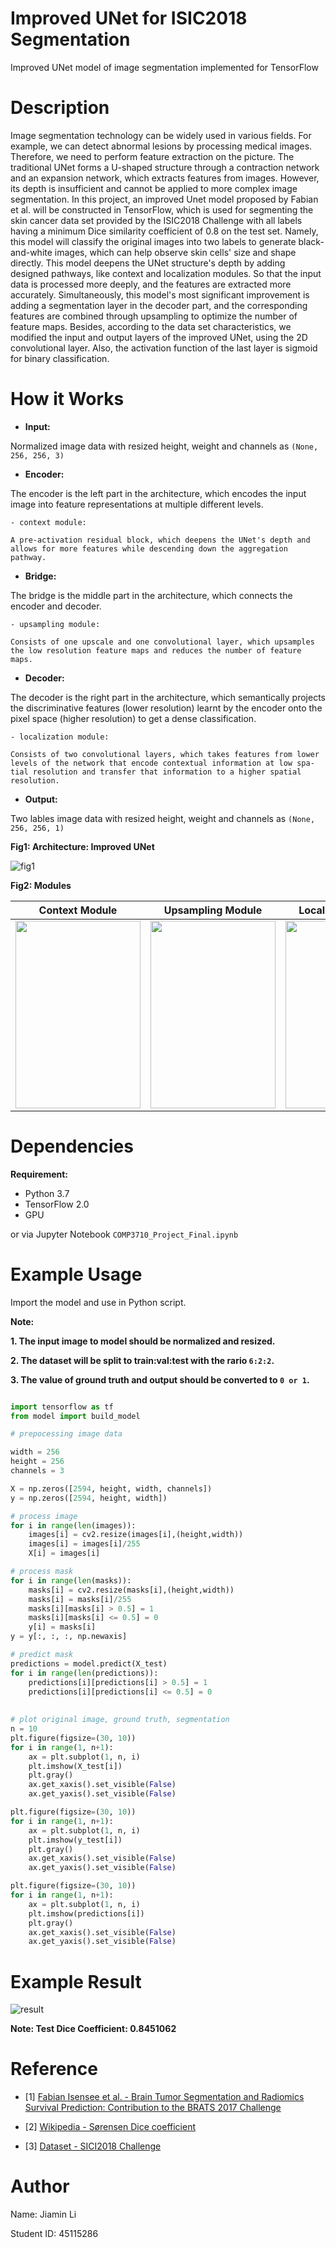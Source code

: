 # Improved UNet for ISIC2018 Segmentation

Improved UNet model of image segmentation implemented for TensorFlow

# Description

Image segmentation technology can be widely used in various fields. For example, we can detect abnormal lesions by processing medical images. Therefore, we need to perform feature extraction on the picture. The traditional UNet forms a U-shaped structure through a contraction network and an expansion network, which extracts features from images. However, its depth is insufficient and cannot be applied to more complex image segmentation. In this project, an improved Unet model proposed by Fabian et al. will be constructed in TensorFlow, which is used for segmenting the skin cancer data set provided by the ISIC2018 Challenge with all labels having a minimum Dice similarity coefficient of 0.8 on the test set. Namely, this model will classify the original images into two labels to generate black-and-white images, which can help observe skin cells' size and shape directly. This model deepens the UNet structure's depth by adding designed pathways, like context and localization modules. So that the input data is processed more deeply, and the features are extracted more accurately. Simultaneously, this model's most significant improvement is adding a segmentation layer in the decoder part, and the corresponding features are combined through upsampling to optimize the number of feature maps. Besides, according to the data set characteristics, we modified the input and output layers of the improved UNet, using the 2D convolutional layer. Also, the activation function of the last layer is sigmoid for binary classification.


# How it Works

- __Input:__

Normalized image data with resized height, weight and channels as `(None, 256, 256, 3)`

- __Encoder:__

The encoder is the left part in the architecture, which encodes the input image into feature representations at multiple different levels.

    - context module: 
    
    A pre-activation residual block, which deepens the UNet's depth and allows for more features while descending down the aggregation pathway.
    
- __Bridge:__

The bridge is the middle part in the architecture, which connects the encoder and decoder.

    - upsampling module:
    
    Consists of one upscale and one convolutional layer, which upsamples the low resolution feature maps and reduces the number of feature maps.
    
- __Decoder:__

The decoder is the right part in the architecture, which semantically projects the discriminative features (lower resolution) learnt by the encoder onto the pixel space (higher resolution) to get a dense classification.

    - localization module:
    
    Consists of two convolutional layers, which takes features from lower levels of the network that encode contextual information at low spa- tial resolution and transfer that information to a higher spatial resolution.
    
- __Output:__

Two lables image data with resized height, weight and channels as `(None, 256, 256, 1)`


__Fig1: Architecture: Improved UNet__

![fig1](resources/architecture.png)


__Fig2: Modules__

Context Module | Upsampling Module | Localization Module
------------ | ------------- | -------------
<img src="resources/context.png" width="200" height="300"> | <img src="resources/upsampling.png" width="200" height="300"> | <img src="resources/localization.png" width="200" height="300">



# Dependencies

__Requirement:__

* Python 3.7
* TensorFlow 2.0
* GPU

or via Jupyter Notebook `COMP3710_Project_Final.ipynb`



# Example Usage

Import the model and use in Python script.


__Note:__

__1. The input image to model should be normalized and resized.__

__2. The dataset will be split to train:val:test with the rario `6:2:2`.__

__3. The value of ground truth and output should be converted to `0 or 1`.__



```Python

import tensorflow as tf
from model import build_model

# prepocessing image data

width = 256
height = 256
channels = 3

X = np.zeros([2594, height, width, channels])
y = np.zeros([2594, height, width])

# process image
for i in range(len(images)):
    images[i] = cv2.resize(images[i],(height,width))
    images[i] = images[i]/255
    X[i] = images[i]

# process mask
for i in range(len(masks)):
    masks[i] = cv2.resize(masks[i],(height,width))
    masks[i] = masks[i]/255
    masks[i][masks[i] > 0.5] = 1
    masks[i][masks[i] <= 0.5] = 0
    y[i] = masks[i]      
y = y[:, :, :, np.newaxis]

# predict mask
predictions = model.predict(X_test)
for i in range(len(predictions)):
    predictions[i][predictions[i] > 0.5] = 1
    predictions[i][predictions[i] <= 0.5] = 0
    
    
# plot original image, ground truth, segmentation
n = 10 
plt.figure(figsize=(30, 10))
for i in range(1, n+1):
    ax = plt.subplot(1, n, i)
    plt.imshow(X_test[i])
    plt.gray()
    ax.get_xaxis().set_visible(False)
    ax.get_yaxis().set_visible(False)

plt.figure(figsize=(30, 10))
for i in range(1, n+1):
    ax = plt.subplot(1, n, i)
    plt.imshow(y_test[i])
    plt.gray()
    ax.get_xaxis().set_visible(False)
    ax.get_yaxis().set_visible(False)

plt.figure(figsize=(30, 10))
for i in range(1, n+1):
    ax = plt.subplot(1, n, i)
    plt.imshow(predictions[i])
    plt.gray()
    ax.get_xaxis().set_visible(False)
    ax.get_yaxis().set_visible(False)
```

# Example Result

![result](resources/result.png)

__Note: Test Dice Coefficient:  0.8451062__

# Reference

* [1] [Fabian Isensee et al. - Brain Tumor Segmentation and Radiomics Survival Prediction: Contribution to the BRATS 2017 Challenge](https://arxiv.org/pdf/1802.10508v1.pdf)

* [2] [Wikipedia - Sørensen Dice coefficient](https://en.wikipedia.org/wiki/Sørensen–Dice_coefficient)

* [3] [Dataset - SICI2018 Challenge](https://challenge2018.isic-archive.com)

# Author

Name: Jiamin Li

Student ID: 45115286



